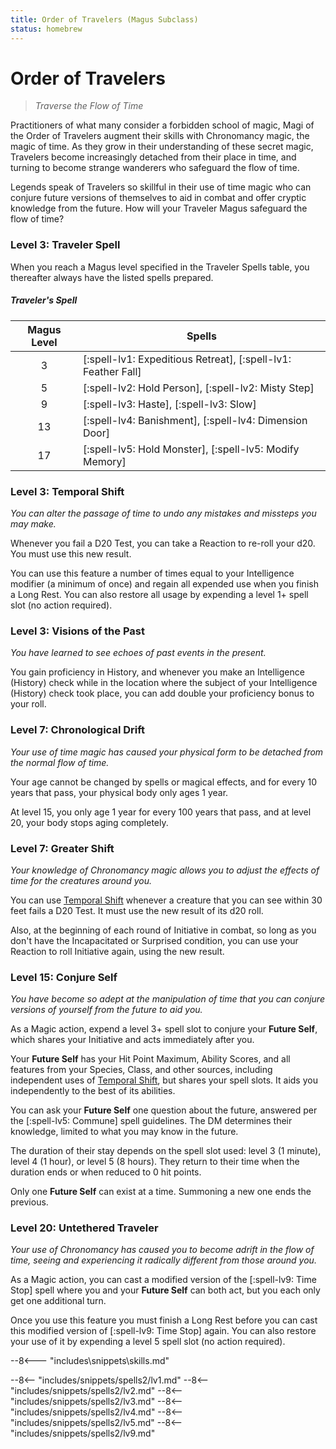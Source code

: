 ```yaml
---
title: Order of Travelers (Magus Subclass)
status: homebrew
---
```


# Order of Travelers

> *Traverse the Flow of Time*

Practitioners of what many consider a forbidden school of magic, Magi of the Order of Travelers augment their skills with Chronomancy magic, the magic of time. As they grow in their understanding of these secret magic, Travelers become increasingly detached from their place in time, and turning to become strange wanderers who safeguard the flow of time.

Legends speak of Travelers so skillful in their use of time magic who can conjure future versions of themselves to aid in combat and offer cryptic knowledge from the future. How will your Traveler Magus safeguard the flow of time?

### Level 3: Traveler Spell

When you reach a Magus level specified in the Traveler Spells table, you thereafter always have the listed spells prepared.

##### Traveler's Spell

| Magus Level | Spells |
|:-:|---|
| 3 | [:spell-lv1: Expeditious Retreat], [:spell-lv1: Feather Fall] |
| 5 | [:spell-lv2: Hold Person], [:spell-lv2: Misty Step] |
| 9 | [:spell-lv3: Haste], [:spell-lv3: Slow] |
| 13 | [:spell-lv4: Banishment], [:spell-lv4: Dimension Door] |
| 17 | [:spell-lv5: Hold Monster], [:spell-lv5: Modify Memory] |

### Level 3: Temporal Shift

*You can alter the passage of time to undo any mistakes and missteps you may make.*

Whenever you fail a D20 Test, you can take a Reaction to re-roll your d20. You must use this new result.

You can use this feature a number of times equal to your Intelligence modifier (a minimum of once) and regain all expended use when you finish a Long Rest. You can also restore all usage by expending a level 1+ spell slot (no action required).

### Level 3: Visions of the Past

*You have learned to see echoes of past events in the present.* 

You gain proficiency in History, and whenever you make an Intelligence (History) check while in the location where the subject of your Intelligence (History) check took place, you can add double your proficiency bonus to your roll.

### Level 7: Chronological Drift

*Your use of time magic has caused your physical form to be detached from the normal flow of time.*

Your age cannot be changed by spells or magical effects, and for every 10 years that pass, your physical body only ages 1 year.

At level 15, you only age 1 year for every 100 years that pass, and at level 20, your body stops aging completely.

### Level 7: Greater Shift

*Your knowledge of Chronomancy magic allows you to adjust the effects of time for the creatures around you.* 

You can use [Temporal Shift] whenever a creature that you can see within 30 feet fails a D20 Test. It must use the new result of its d20 roll.

Also, at the beginning of each round of Initiative in combat, so long as you don't have the Incapacitated or Surprised condition, you can use your Reaction to roll Initiative again, using the new result.

### Level 15: Conjure Self

*You have become so adept at the manipulation of time that you can conjure versions of yourself from the future to aid you.*

As a Magic action, expend a level 3+ spell slot to conjure your **Future Self**, which shares your Initiative and acts immediately after you.

Your **Future Self** has your Hit Point Maximum, Ability Scores, and all features from your Species, Class, and other sources, including independent uses of [Temporal Shift], but shares your spell slots. It aids you independently to the best of its abilities.

You can ask your **Future Self** one question about the future, answered per the [:spell-lv5: Commune] spell guidelines. The DM determines their knowledge, limited to what you may know in the future.

The duration of their stay depends on the spell slot used: level 3 (1 minute), level 4 (1 hour), or level 5 (8 hours). They return to their time when the duration ends or when reduced to 0 hit points.

Only one **Future Self** can exist at a time. Summoning a new one ends the previous.

### Level 20: Untethered Traveler

*Your use of Chronomancy has caused you to become adrift in the flow of time, seeing and experiencing it radically different from those around you.*

As a Magic action, you can cast a modified version of the [:spell-lv9: Time Stop] spell where you and your **Future Self** can both act, but you each only get one additional turn.

Once you use this feature you must finish a Long Rest before you can cast this modified version of [:spell-lv9: Time Stop] again. You can also restore your use of it by expending a level 5 spell slot (no action required).

[Temporal Shift]: #level-3-temporal-shift 


--8<--- "includes\snippets\skills.md"

--8<-- "includes/snippets/spells2/lv1.md"
--8<-- "includes/snippets/spells2/lv2.md"
--8<-- "includes/snippets/spells2/lv3.md"
--8<-- "includes/snippets/spells2/lv4.md"
--8<-- "includes/snippets/spells2/lv5.md"
--8<-- "includes/snippets/spells2/lv9.md"